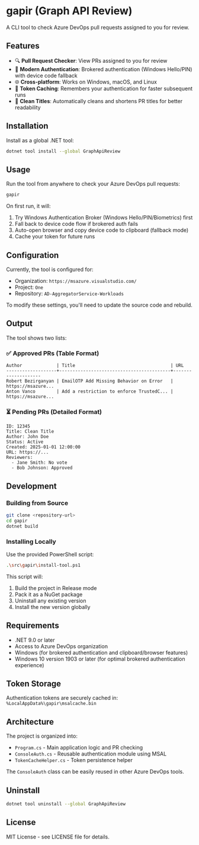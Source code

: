 # gapir (Graph API Review)

A CLI tool to check Azure DevOps pull requests assigned to you for review.

## Features

- 🔍 **Pull Request Checker**: View PRs assigned to you for review
- 🔐 **Modern Authentication**: Brokered authentication (Windows Hello/PIN) with device code fallback
- 🌐 **Cross-platform**: Works on Windows, macOS, and Linux
- 💾 **Token Caching**: Remembers your authentication for faster subsequent runs
- 🧹 **Clean Titles**: Automatically cleans and shortens PR titles for better readability

## Installation

Install as a global .NET tool:

```bash
dotnet tool install --global GraphApiReview
```

## Usage

Run the tool from anywhere to check your Azure DevOps pull requests:

```bash
gapir
```

On first run, it will:
1. Try Windows Authentication Broker (Windows Hello/PIN/Biometrics) first
2. Fall back to device code flow if brokered auth fails
3. Auto-open browser and copy device code to clipboard (fallback mode)
4. Cache your token for future runs

## Configuration

Currently, the tool is configured for:
- Organization: `https://msazure.visualstudio.com/`
- Project: `One`
- Repository: `AD-AggregatorService-Workloads`

To modify these settings, you'll need to update the source code and rebuild.

## Output

The tool shows two lists:

### ✅ Approved PRs (Table Format)
```
Author             | Title                                    | URL
-------------------+------------------------------------------+--------------------
Robert Bezirganyan | EmailOTP Add Missing Behavior on Error   | https://msazure...
Anton Vanco        | Add a restriction to enforce TrustedC... | https://msazure...
```

### ⏳ Pending PRs (Detailed Format)
```
ID: 12345
Title: Clean Title
Author: John Doe
Status: Active
Created: 2025-01-01 12:00:00
URL: https://...
Reviewers:
  - Jane Smith: No vote
  - Bob Johnson: Approved
```

## Development

### Building from Source

```bash
git clone <repository-url>
cd gapir
dotnet build
```

### Installing Locally

Use the provided PowerShell script:

```bash
.\src\gapir\install-tool.ps1
```

This script will:
1. Build the project in Release mode
2. Pack it as a NuGet package
3. Uninstall any existing version
4. Install the new version globally

## Requirements

- .NET 9.0 or later
- Access to Azure DevOps organization
- Windows (for brokered authentication and clipboard/browser features)
- Windows 10 version 1903 or later (for optimal brokered authentication experience)

## Token Storage

Authentication tokens are securely cached in:
`%LocalAppData%\gapir\msalcache.bin`

## Architecture

The project is organized into:
- `Program.cs` - Main application logic and PR checking
- `ConsoleAuth.cs` - Reusable authentication module using MSAL
- `TokenCacheHelper.cs` - Token persistence helper

The `ConsoleAuth` class can be easily reused in other Azure DevOps tools.

## Uninstall

```bash
dotnet tool uninstall --global GraphApiReview
```

## License

MIT License - see LICENSE file for details.
